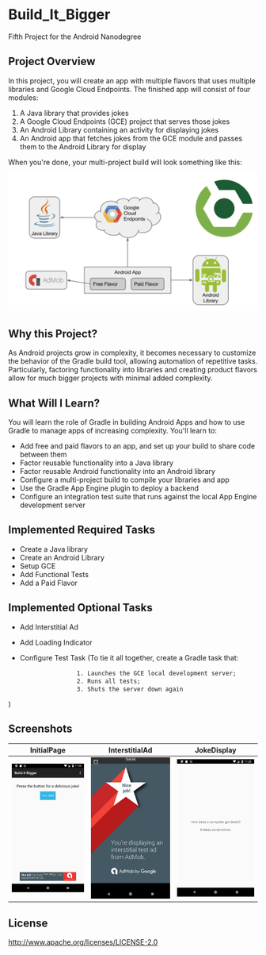 # Build_It_Bigger

Fifth Project for the Android Nanodegree


## Project Overview

In this project, you will create an app with multiple flavors that uses multiple libraries and Google Cloud Endpoints. The finished app will consist of four modules:

 1. A Java library that provides jokes
 2. A Google Cloud Endpoints (GCE) project that serves those jokes
 3. An Android Library containing an activity for displaying jokes
 4. An Android app that fetches jokes from the GCE module and passes them to the Android Library for display
 
When you're done, your multi-project build will look something like this:

![alt text](https://github.com/sofylopdev/Build_It_Bigger/blob/master/jokes_app_logic.png)


## Why this Project?

As Android projects grow in complexity, it becomes necessary to customize the behavior of the Gradle build tool, allowing automation of repetitive tasks. Particularly, factoring functionality into libraries and creating product flavors allow for much bigger projects with minimal added complexity.


## What Will I Learn?

You will learn the role of Gradle in building Android Apps and how to use Gradle to manage apps of increasing complexity. You'll learn to:

 - Add free and paid flavors to an app, and set up your build to share code between them
 - Factor reusable functionality into a Java library
 - Factor reusable Android functionality into an Android library
 - Configure a multi-project build to compile your libraries and app
 - Use the Gradle App Engine plugin to deploy a backend
 - Configure an integration test suite that runs against the local App Engine development server


## Implemented Required Tasks

 - Create a Java library
 - Create an Android Library
 - Setup GCE
 - Add Functional Tests
 - Add a Paid Flavor


## Implemented Optional Tasks 

 - Add Interstitial Ad
 - Add Loading Indicator
 - Configure Test Task (To tie it all together, create a Gradle task that:
 
                       1. Launches the GCE local development server;
                       2. Runs all tests;
                       3. Shuts the server down again
                       
 )


## Screenshots

|InitialPage| InterstitialAd | JokeDisplay |
| --- | --- | --- |
| ![alt text](https://github.com/sofylopdev/Build_It_Bigger/blob/master/InitialPage.png) | ![alt text](https://github.com/sofylopdev/Build_It_Bigger/blob/master/InterstitialAd.png) | ![alt text](https://github.com/sofylopdev/Build_It_Bigger/blob/master/JokeDisplay.png) | 


## License

http://www.apache.org/licenses/LICENSE-2.0
                       

